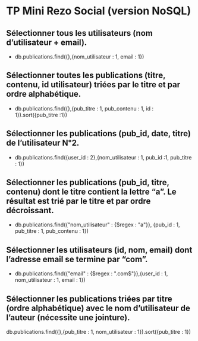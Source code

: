 # TP Mini Rezo Social (version NoSQL)

## Sélectionner tous les utilisateurs (nom d’utilisateur + email).

- db.publications.find({},{nom_utilisateur : 1, email : 1})

## Sélectionner toutes les publications (titre, contenu, id utilisateur) triées par le titre et par ordre alphabétique.

- db.publications.find({},{pub_titre : 1, pub_contenu : 1, id : 1}).sort({pub_titre :1})

## Sélectionner les publications (pub_id, date, titre) de l’utilisateur N°2.

- db.publications.find({user_id : 2},{nom_utilisateur : 1, pub_id :1, pub_titre : 1})

## Sélectionner les publications (pub_id, titre, contenu) dont le titre contient la lettre “a”. Le résultat est trié par le titre et par ordre décroissant.

- db.publications.find({"nom_utilisateur" : {$regex : "a"}}, {pub_id : 1, pub_titre : 1, pub_contenu : 1})

## Sélectionner les utilisateurs (id, nom, email) dont l’adresse email se termine par “com”.

- db.publications.find({"email" : {$regex : ".com$"}},{user_id : 1, nom_utilisateur : 1, email : 1})

## Sélectionner les publications triées par titre (ordre alphabétique) avec le nom d’utilisateur de l’auteur (nécessite une jointure).

db.publications.find({},{pub_titre : 1, nom_utilisateur : 1}).sort({pub_titre : 1})